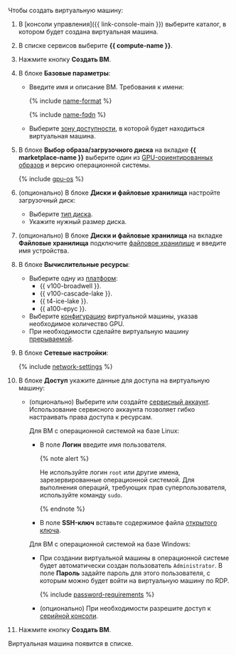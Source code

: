 Чтобы создать виртуальную машину:
1. В [консоли управления]({{ link-console-main }}) выберите каталог, в котором будет создана виртуальная машина.
1. В списке сервисов выберите **{{ compute-name }}**.
1. Нажмите кнопку **Создать ВМ**.
1. В блоке **Базовые параметры**:
    * Введите имя и описание ВМ. Требования к имени:

        {% include [name-format](../../name-format.md) %}

        {% include [name-fqdn](../name-fqdn.md) %}

    * Выберите [зону доступности](../../../overview/concepts/geo-scope.md), в которой будет находиться виртуальная машина.

1. В блоке **Выбор образа/загрузочного диска** на вкладке **{{ marketplace-name }}** выберите один из [GPU-ориентированных образов](/marketplace?search=gpu) и версию операционной системы.

    {% include [gpu-os](../gpu-os.md) %}

1. (опционально) В блоке **Диски и файловые хранилища** настройте загрузочный диск:
    * Выберите [тип диска](../../../compute/concepts/disk.md#disks_types).
    * Укажите нужный размер диска.

1. (опционально) В блоке **Диски и файловые хранилища** на вкладке **Файловые хранилища** подключите [файловое хранилище](../../../compute/concepts/filesystem.md) и введите имя устройства.

1. В блоке **Вычислительные ресурсы**:
    * Выберите одну из [платформ](../../../compute/concepts/vm-platforms.md#gpu-platforms):
        * {{ v100-broadwell }}.
        * {{ v100-cascade-lake }}.
        * {{ t4-ice-lake }}.
        * {{ a100-epyc }}.
    * Выберите [конфигурацию](../../../compute/concepts/gpus.md#config) виртуальной машины, указав необходимое количество GPU.
    * При необходимости сделайте виртуальную машину [прерываемой](../../../compute/concepts/preemptible-vm.md).

1. В блоке **Сетевые настройки**:

    {% include [network-settings](../../../_includes/compute/network-settings.md) %}

1. В блоке **Доступ** укажите данные для доступа на виртуальную машину:
    * (опционально) Выберите или создайте [сервисный аккаунт](../../../iam/concepts/index.md#sa). Использование сервисного аккаунта позволяет гибко настраивать права доступа к ресурсам.

        Для ВМ с операционной системой на базе Linux:
        * В поле **Логин** введите имя пользователя.
   
          {% note alert %}
   
          Не используйте логин `root` или другие имена, зарезервированные операционной системой. Для выполнения операций, требующих прав суперпользователя, используйте команду `sudo`.
   
          {% endnote %}
   
        * В поле **SSH-ключ** вставьте содержимое файла [открытого ключа](../../../compute/operations/vm-connect/ssh.md#creating-ssh-keys).

        Для ВМ с операционной системой на базе Windows:
        * При создании виртуальной машины в операционной системе будет автоматически создан пользователь `Administrator`. В поле **Пароль** задайте пароль для этого пользователя, с которым можно будет войти на виртуальную машину по RDP.

          {% include [password-requirements](../../compute/password-requirements.md) %}

        * (опционально) При необходимости разрешите доступ к [серийной консоли](../../../compute/operations/index.md#serial-console).

1. Нажмите кнопку **Создать ВМ**.

Виртуальная машина появится в списке.
